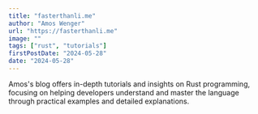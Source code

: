 ```yaml
---
title: "fasterthanli.me"
author: "Amos Wenger"
url: "https://fasterthanli.me"
image: ""
tags: ["rust", "tutorials"]
firstPostDate: "2024-05-28"
date: "2024-05-28"
---
```


Amos's blog offers in-depth tutorials and insights on Rust programming, focusing on helping developers understand and master the language through practical examples and detailed explanations.
